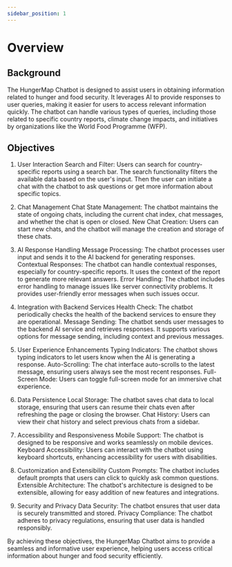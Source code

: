 ```yaml
---
sidebar_position: 1
---
```


# Overview
## Background
The HungerMap Chatbot is designed to assist users in obtaining information related to hunger and food security. It leverages AI to provide responses to user queries, making it easier for users to access relevant information quickly. The chatbot can handle various types of queries, including those related to specific country reports, climate change impacts, and initiatives by organizations like the World Food Programme (WFP).

## Objectives

1. User Interaction
Search and Filter: Users can search for country-specific reports using a search bar. The search functionality filters the available data based on the user's input. Then the user can initiate a chat with the chatbot to ask questions or get more information about specific topics.

2. Chat Management
Chat State Management: The chatbot maintains the state of ongoing chats, including the current chat index, chat messages, and whether the chat is open or closed. New Chat Creation: Users can start new chats, and the chatbot will manage the creation and storage of these chats.

3. AI Response Handling
Message Processing: The chatbot processes user input and sends it to the AI backend for generating responses. Contextual Responses: The chatbot can handle contextual responses, especially for country-specific reports. It uses the context of the report to generate more relevant answers. Error Handling: The chatbot includes error handling to manage issues like server connectivity problems. It provides user-friendly error messages when such issues occur.

4. Integration with Backend Services
Health Check: The chatbot periodically checks the health of the backend services to ensure they are operational. Message Sending: The chatbot sends user messages to the backend AI service and retrieves responses. It supports various options for message sending, including context and previous messages.

5. User Experience Enhancements
Typing Indicators: The chatbot shows typing indicators to let users know when the AI is generating a response. Auto-Scrolling: The chat interface auto-scrolls to the latest message, ensuring users always see the most recent responses. Full-Screen Mode: Users can toggle full-screen mode for an immersive chat experience.

6. Data Persistence
Local Storage: The chatbot saves chat data to local storage, ensuring that users can resume their chats even after refreshing the page or closing the browser. Chat History: Users can view their chat history and select previous chats from a sidebar.

7. Accessibility and Responsiveness
Mobile Support: The chatbot is designed to be responsive and works seamlessly on mobile devices. Keyboard Accessibility: Users can interact with the chatbot using keyboard shortcuts, enhancing accessibility for users with disabilities.

8. Customization and Extensibility
Custom Prompts: The chatbot includes default prompts that users can click to quickly ask common questions. Extensible Architecture: The chatbot's architecture is designed to be extensible, allowing for easy addition of new features and integrations.

9. Security and Privacy
Data Security: The chatbot ensures that user data is securely transmitted and stored. Privacy Compliance: The chatbot adheres to privacy regulations, ensuring that user data is handled responsibly.

By achieving these objectives, the HungerMap Chatbot aims to provide a seamless and informative user experience, helping users access critical information about hunger and food security efficiently.
